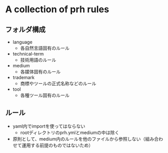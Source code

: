 # A collection of prh rules

## フォルダ構成

* language
    * 各自然言語固有のルール
* technical-term
    * 技術用語のルール
* medium
    * 各媒体固有のルール
* trademark
    * 商標やツールの正式名称などのルール
* tool
    * 各種ツール固有のルール

## ルール

* yaml内でimportを使ってはならない
    * rootディレクトリのprh.ymlとmediumの中は除く
* 原則として、medium内のルールを他のファイルから参照しない（組み合わせて運用する前提のものではないため）
